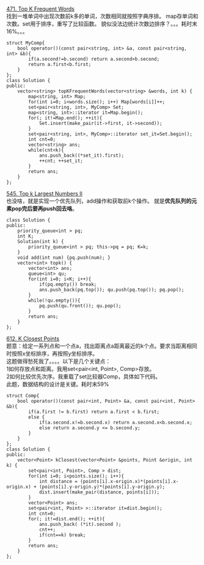 [471. Top K Frequent Words](http://www.lintcode.com/en/problem/top-k-frequent-words/)<br>
找到一堆单词中出现次数前k多的单词，次数相同就按照字典序排。
map存单词和次数。set用于排序，重写了比较函数。
貌似没法边统计次数边排序？。。。耗时末16%。。。
```
struct MyComp{
    bool operator()(const pair<string, int> &a, const pair<string, int> &b){
        if(a.second!=b.second) return a.second>b.second;
        return a.first<b.first;
    }
};
class Solution {
public:
    vector<string> topKFrequentWords(vector<string> &words, int k) {
        map<string, int> Map;
        for(int i=0; i<words.size(); i++) Map[words[i]]++;
        set<pair<string, int>, MyComp> Set;
        map<string, int>::iterator it=Map.begin();
        for(; it!=Map.end(); ++it){
            Set.insert(make_pair(it->first, it->second));
        }
        set<pair<string, int>, MyComp>::iterator set_it=Set.begin();
        int cnt=0;
        vector<string> ans;
        while(cnt<k){
            ans.push_back((*set_it).first);
            ++cnt; ++set_it;
        }
        return ans;
    }
};
```

[545. Top k Largest Numbers II](http://www.lintcode.com/en/problem/top-k-largest-numbers-ii/)<br>
也没啥，就是实现一个优先队列，add操作和获取前k个操作。
就是**优先队列的元素pop完后要再push回去咯**。
```
class Solution {
public:
    priority_queue<int > pq;
    int K;
    Solution(int k) {
        priority_queue<int > pq; this->pq = pq; K=k;
    }
    void add(int num) {pq.push(num); }
    vector<int> topk() {
        vector<int> ans;
        queue<int> qu;
        for(int i=0; i<K; i++){
            if(pq.empty()) break;
            ans.push_back(pq.top()); qu.push(pq.top()); pq.pop(); 
        }
        while(!qu.empty()){
            pq.push(qu.front()); qu.pop();
        }
        return ans;
    }
};
```
[612. K Closest Points](http://www.lintcode.com/en/problem/k-closest-points/#)<br>
题意：给定一系列点和一个点a，找出距离点a距离最近的k个点。要求当距离相同时按照x坐标排序，再按照y坐标排序。<br>
这题做得愁死我了。。。。以下是几个关键点：<br>
1如何存放点和距离。我用set<pair<int, Point>, Comp>存放。<br>
2如何比较优先次序。我重载了set比较器Comp，具体如下代码。<br>
此题，数据结构的设计是关键。耗时末59%
```
struct Comp{
	bool operator()(const pair<int, Point> &a, const pair<int, Point> &b){
		if(a.first != b.first) return a.first < b.first;
		else {
			if(a.second.x!=b.second.x) return a.second.x<b.second.x;
			else return a.second.y <= b.second.y;
		}
	}
};
class Solution {
public:
    vector<Point> kClosest(vector<Point> &points, Point &origin, int k) {
        set<pair<int, Point>, Comp > dist;
        for(int i=0; i<points.size(); i++){
        	int distance = (points[i].x-origin.x)*(points[i].x-origin.x) + (points[i].y-origin.y)*(points[i].y-origin.y);
        	dist.insert(make_pair(distance, points[i]));
        }
        vector<Point> ans; 
        set<pair<int, Point> >::iterator it=dist.begin();
        int cnt=0;
        for(; it!=dist.end(); ++it){
			ans.push_back( (*it).second );
			cnt++;
			if(cnt==k) break;
        }
        return ans;
    }
};
```